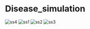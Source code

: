 # Disease_simulation

![ss4](https://github.com/BafiaWojciech/Disease_simulation/assets/80747221/497cb86f-4ba6-47d3-8ff4-9ef8a2e976b6)
![ss1](https://github.com/BafiaWojciech/Disease_simulation/assets/80747221/6230165a-1650-4890-8624-60161d8982b1)
![ss2](https://github.com/BafiaWojciech/Disease_simulation/assets/80747221/b4681905-a4e7-465a-8cf1-176b2ac1b0b4)
![ss3](https://github.com/BafiaWojciech/Disease_simulation/assets/80747221/2ebd299c-2f8e-4ab5-9681-61d3731a739b)
